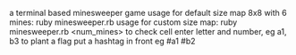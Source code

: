 a terminal based minesweeper game
usage for default size map 8x8 with 6 mines:
ruby minesweeper.rb
usage for custom size map:
ruby minesweeper.rb <width> <height> <num_mines>
to check cell enter letter and number, eg a1, b3
to plant a flag put a hashtag in front eg #a1 #b2